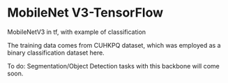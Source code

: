 # MobileNet V3-TensorFlow
MobileNetV3 in tf, with example of classification

The training data comes from CUHKPQ dataset, which was employed as a binary classification dataset here.

To do:
Segmentation/Object Detection tasks with this backbone will come soon.
